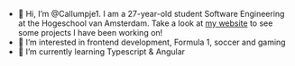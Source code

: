 - 👋 Hi, I’m @Callumpje1. I am a 27-year-old student Software Engineering at the Hogeschool van Amsterdam. Take a look at [my website](https://callumsvad.nl/) to see some projects I have been working on!
- 👀 I’m interested in frontend development, Formula 1, soccer and gaming
- 🌱 I’m currently learning Typescript & Angular

<!---
Callumpje1/Callumpje1 is a ✨ special ✨ repository because its `README.md` (this file) appears on your GitHub profile.
You can click the Preview link to take a look at your changes.
--->
